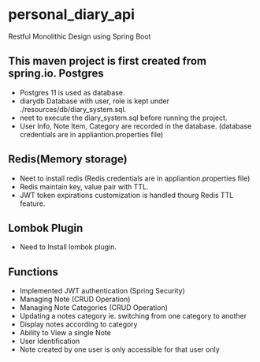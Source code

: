 # personal_diary_api
Restful Monolithic Design using Spring Boot

This maven project is first created from spring.io.
Postgres
---------------
* Postgres 11 is used as database.
* diarydb Database with user, role is kept under ./resources/db/diary_system.sql.
* neet to execute the diary_system.sql before running the project.
* User Info, Note Item, Category are recorded in the database. (database credentials are in appliantion.properties file)

Redis(Memory storage)
----------------------
* Neet to install redis (Redis credentials are in appliantion.properties file)
* Redis maintain key, value pair with TTL.
* JWT token expirations customization is handled thourg Redis TTL feature.

Lombok Plugin
-------------------
* Need to Install lombok plugin.

Functions
----------------
 * Implemented JWT authentication (Spring Security)
 * Managing Note (CRUD Operation)
 * Managing Note Categories (CRUD Operation)
 * Updating a notes category ie. switching from one category to another
 * Display notes according to category
 * Ability to View a single Note
 * User Identification
 * Note created by one user is only accessible for that user only


